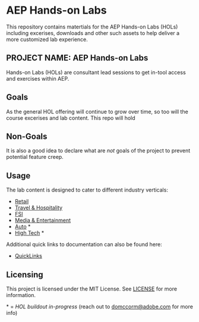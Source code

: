 # AEP Hands-on Labs

This repository contains matertials for the AEP Hands-on Labs (HOLs) including excerises, downloads
and other such assets to help deliver a more customized lab experience. 

## PROJECT NAME: AEP Hands-on Labs

Hands-on Labs (HOLs) are consultant lead sessions to get in-tool access and exercises within AEP.

## Goals

As the general HOL offering will continue to grow over time, so too will the course
excerises and lab content.  This repo will hold

## Non-Goals

It is also a good idea to declare what are _not_ goals of the project to prevent
potential feature creep.

## Usage

The lab content is designed to cater to different industry verticals:

 - [Retail](https://github.com/adobe/AEP-Hands-on-Labs/tree/master/labs/retail/)
 - [Travel & Hospitality](https://github.com/adobe/AEP-Hands-on-Labs/tree/master/labs/travel/)
 - [FSI](https://github.com/adobe/AEP-Hands-on-Labs/tree/master/labs/fsi/)
 - [Media & Entertainment](https://github.com/adobe/AEP-Hands-on-Labs/tree/master/labs/media/)
 - [Auto](https://github.com/adobe/AEP-Hands-on-Labs/tree/master/labs/auto/) *
 - [High Tech](https://github.com/adobe/AEP-Hands-on-Labs/tree/master/labs/tech/) *

Additional quick links to documentation can also be found here:

 - [QuickLinks](https://github.com/adobe/AEP-Hands-on-Labs/tree/master/labs/quicklinks/README.md)

## Licensing

This project is licensed under the MIT License. See [LICENSE](LICENSE) for more information.

\* = *HOL buildout in-progress* (reach out to domccorm@adobe.com for more info)
